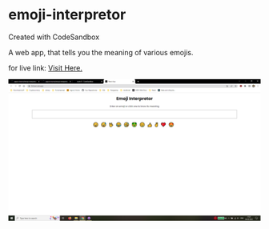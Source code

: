 # emoji-interpretor

Created with CodeSandbox

A web app, that tells you the meaning of various emojis.

for live link: [Visit Here.](https://9nfuwi.csb.app/)

![Website](./images/Emoji-Interpretor-Website.png)

